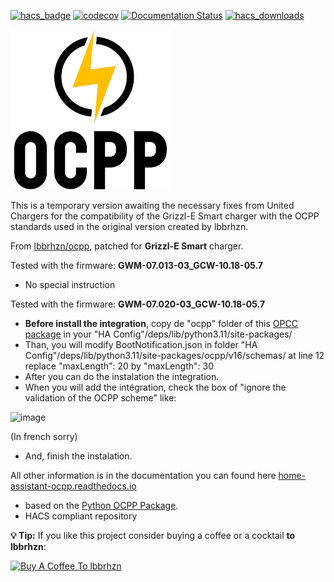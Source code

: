 [![hacs_badge](https://img.shields.io/badge/HACS-Default-orange.svg)](https://github.com/custom-components/hacs)
[![codecov](https://codecov.io/gh/lbbrhzn/ocpp/branch/main/graph/badge.svg?token=3FRJIF5KRW)](https://codecov.io/gh/lbbrhzn/ocpp)
[![Documentation Status](https://readthedocs.org/projects/home-assistant-ocpp/badge/?version=latest)](https://home-assistant-ocpp.readthedocs.io/en/latest/?badge=latest)
[![hacs_downloads](https://img.shields.io/github/downloads/djiesr/ocpp/latest/total)](https://github.com/djiesr/ocpp/releases/latest)

![OCPP](https://github.com/home-assistant/brands/raw/master/custom_integrations/ocpp/icon.png)

This is a temporary version awaiting the necessary fixes from United Chargers for the compatibility of the Grizzl-E Smart charger with the OCPP standards used in the original version created by lbbrhzn.

From [lbbrhzn/ocpp](https://github.com/lbbrhzn/ocpp), patched for **Grizzl-E Smart** charger.

Tested with the firmware: **GWM-07.013-03_GCW-10.18-05.7**

- No special instruction

Tested with the firmware: **GWM-07.020-03_GCW-10.18-05.7**

- **Before install the integration**, copy de "ocpp" folder of this [OPCC package](https://github.com/mobilityhouse/ocpp) in your "HA Config"/deps/lib/python3.11/site-packages/
- Than, you will modify BootNotification.json in folder "HA Config"/deps/lib/python3.11/site-packages/ocpp/v16/schemas/ at line 12 replace "maxLength": 20 by "maxLength": 30
- After you can do the instalation the integration.
- When you will add the intégration, check the box of "ignore the validation of the OCPP scheme" like:
<img width="607" alt="image" src="https://github.com/djiesr/ocpp/assets/31359825/cacdfdbf-46e3-47e5-8ca2-9a8294474124">

(In french sorry)
- And, finish the instalation.

All other information is in the documentation you can found here [home-assistant-ocpp.readthedocs.io](https://home-assistant-ocpp.readthedocs.io)

* based on the [Python OCPP Package](https://github.com/mobilityhouse/ocpp).
* HACS compliant repository 



**💡 Tip:** If you like this project consider buying a coffee or a cocktail **to lbbrhzn**:

<a href="https://www.buymeacoffee.com/lbbrhzn" target="_blank">
  <img src="https://cdn.buymeacoffee.com/buttons/default-black.png" alt="Buy A Coffee To lbbrhzn" width="150px">
</a>









